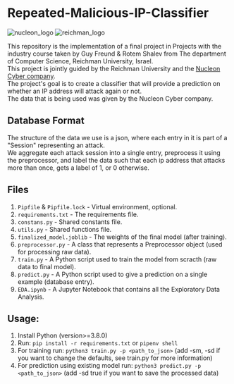 # Repeated-Malicious-IP-Classifier

![nucleon_logo](https://user-images.githubusercontent.com/45962209/132684129-7f859f56-2ddd-48ca-9381-4f5c7ffa9540.png)
![reichman_logo](https://user-images.githubusercontent.com/45962209/132684855-f175a197-743e-4f04-991a-0e1b845bce76.png)

This repository is the implementation of a final project in Projects with the industry course taken by Guy Freund & Rotem Shalev from The department of Computer Science, Reichman University, Israel.<br>
This project is jointly guided by the Reichman University and the [Nucleon Cyber company](https://nucleoncyber.com). <br>
The project's goal is to create a classifier that will provide a prediction on whether an IP address will attack again or not. <br>
The data that is being used was given by the Nucleon Cyber company.

## Database Format
The structure of the data we use is a json, where each entry in it is part of a "Session" representing an attack. <br>
We aggregate each attack session into a single entry, preprocess it using the preprocessor,
and label the data such that each ip address that attacks more than once, gets a label of 1, or 0 otherwise.

## Files
1. `Pipfile` & `Pipfile.lock` - Virtual environment, optional.
2. `requirements.txt` - The requirements file.
3. `constans.py` - Shared constants file.
4. `utils.py` - Shared functions file.
5. `finalized_model.joblib` - The weights of the final model (after training).
6. `preprocessor.py` - A class that represents a Preprocessor object (used for processing raw data).
7. `train.py` - A Python script used to train the model from scracth (raw data to final model).
8. `predict.py` - A Python script used to give a prediction on a single example (database entry).
9. `EDA.ipynb` - A Jupyter Notebook that contains all the Exploratory Data Analysis.

## Usage:
1. Install Python (version>=3.8.0)
2. Run: `pip install -r requirements.txt` or `pipenv shell`
3. For training run: `python3 train.py -p <path_to_json>` (add -sm, -sd if you want to change the defaults, see train.py for more information)
4. For prediction using existing model run: `python3 predict.py -p <path_to_json>` (add -sd true if you want to save the processed data)
